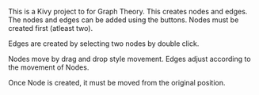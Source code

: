 This is a Kivy project to for Graph Theory. This creates nodes and edges.
The nodes and edges can be added using the buttons. Nodes must be created first (atleast two).

Edges are created by selecting two nodes by double click.

Nodes move by drag and drop style movement. Edges adjust according to the movement of Nodes.

Once Node is created, it must be moved from the original position.

